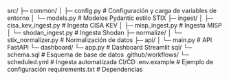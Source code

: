 src/
├─ common/
│  ├─ config.py           # Configuración y carga de variables de entorno
│  └─ models.py           # Modelos Pydantic estilo STIX
├─ ingest/
│  ├─ cisa_kev_ingest.py  # Ingesta CISA KEV
│  ├─ misp_ingest.py      # Ingesta MISP
│  └─ shodan_ingest.py    # Ingesta Shodan
├─ normalize/
│  └─ stix_normalizer.py  # Normalización de datos
├─ api/
│  └─ main.py             # API FastAPI
└─ dashboard/
   └─ app.py              # Dashboard Streamlit
sql/
└─ schema.sql             # Esquema de base de datos
.github/workflows/
└─ scheduled.yml          # Ingesta automatizada CI/CD
.env.example              # Ejemplo de configuración
requirements.txt          # Dependencias
